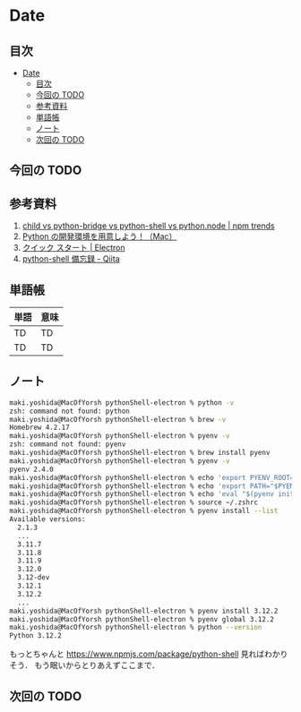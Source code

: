 # Date

## 目次

- [Date](#date)
  - [目次](#目次)
  - [今回の TODO](#今回の-todo)
  - [参考資料](#参考資料)
  - [単語帳](#単語帳)
  - [ノート](#ノート)
  - [次回の TODO](#次回の-todo)

## 今回の TODO

## 参考資料

1. [child vs python-bridge vs python-shell vs python.node | npm trends](https://npmtrends.com/child-vs-python-bridge-vs-python-shell-vs-python.node)
2. [Python の開発環境を用意しよう！（Mac）](https://prog-8.com/docs/python-env)
3. [クイック スタート | Electron](https://www.electronjs.org/ja/docs/latest/tutorial/quick-start)
4. [python-shell 備忘録 - Qiita](https://qiita.com/blue-skies_contrail/items/e36e9b48891f6ca9bf8e)

## 単語帳

| 単語 | 意味 |
| ---- | ---- |
| TD   | TD   |
| TD   | TD   |

## ノート

```zsh
maki.yoshida@MacOfYorsh pythonShell-electron % python -v
zsh: command not found: python
maki.yoshida@MacOfYorsh pythonShell-electron % brew -v
Homebrew 4.2.17
maki.yoshida@MacOfYorsh pythonShell-electron % pyenv -v
zsh: command not found: pyenv
maki.yoshida@MacOfYorsh pythonShell-electron % brew install pyenv
maki.yoshida@MacOfYorsh pythonShell-electron % pyenv -v
pyenv 2.4.0
maki.yoshida@MacOfYorsh pythonShell-electron % echo 'export PYENV_ROOT="$HOME/.pyenv"' >> ~/.zshrc
maki.yoshida@MacOfYorsh pythonShell-electron % echo 'export PATH="$PYENV_ROOT/bin:$PATH"' >> ~/.zshrc
maki.yoshida@MacOfYorsh pythonShell-electron % echo 'eval "$(pyenv init -)"' >> ~/.zshrc
maki.yoshida@MacOfYorsh pythonShell-electron % source ~/.zshrc
maki.yoshida@MacOfYorsh pythonShell-electron % pyenv install --list
Available versions:
  2.1.3
  ...
  3.11.7
  3.11.8
  3.11.9
  3.12.0
  3.12-dev
  3.12.1
  3.12.2
  ...
maki.yoshida@MacOfYorsh pythonShell-electron % pyenv install 3.12.2
maki.yoshida@MacOfYorsh pythonShell-electron % pyenv global 3.12.2
maki.yoshida@MacOfYorsh pythonShell-electron % python --version
Python 3.12.2
```

もっとちゃんと
https://www.npmjs.com/package/python-shell
見ればわかりそう．
もう眠いからとりあえずここまで．

## 次回の TODO
